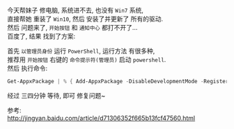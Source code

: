 今天帮妹子 修电脑, 系统进不去, 也没有 `Win7` 系统,  
直接帮她 重装了 `Win10`, 然后 安装了并更新了 所有的驱动.  
然后 问题来了, `开始按钮` 和 `通知中心` 都打不开了...  
百度了, 结果 找到了方案:  

首先 `以管理员身份` 运行 `PowerShell`, 运行方法 有很多种,  
推荐用 `开始按钮` 右键的 `命令提示符(管理员)` 启动 `powershell`.  
然后 执行命令: 
``` powershell
Get-AppxPackage | % { Add-AppxPackage -DisableDevelopmentMode -Register "$($_.InstallLocation)\AppxManifest.xml" -verbose }
```
经过 三四分钟 等待, 即可 修复问题~  

参考:  
http://jingyan.baidu.com/article/d71306352f665b13fcf47560.html
